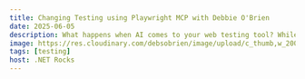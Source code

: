 ```yaml
---
title: Changing Testing using Playwright MCP with Debbie O'Brien
date: 2025-06-05
description: What happens when AI comes to your web testing tool? While at Build, Carl and Richard talked to Debbie O'Brien about the latest features in Playwright, including Playwright MCP, the model control plane for Playwright capabilities. Debbie talks about using Playwright MCP to buy a table. Ask your LLM what tests should be written for your web page, and then ask it to write them.
image: https://res.cloudinary.com/debsobrien/image/upload/c_thumb,w_200/v1633724388/debbie.codes/podcasts/dotnet-rocks_ui02cg
tags: [testing]
host: .NET Rocks
---
```

